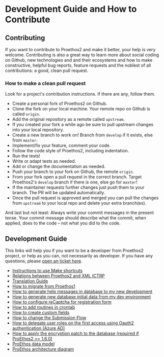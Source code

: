 Development Guide and How to Contribute
=======================================

Contributing
------------

If you want to contribute to Proethos2 and make it better, your help is very welcome. Contributing is also a great way to learn more about social coding on Github, new technologies and and their ecosystems and how to make constructive, helpful bug reports, feature requests and the noblest of all contributions: a good, clean pull request.

### How to make a clean pull request

Look for a project's contribution instructions. If there are any, follow them.

- Create a personal fork of Proethos2 on Github.
- Clone the fork on your local machine. Your remote repo on Github is called `origin`.
- Add the original repository as a remote called `upstream`.
- If you created your fork a while ago be sure to pull upstream changes into your local repository.
- Create a new branch to work on! Branch from `develop` if it exists, else from `master`.
- Implement/fix your feature, comment your code.
- Follow the code style of Proethos2, including indentation.
- Run the tests!
- Write or adapt tests as needed.
- Add or change the documentation as needed.
- Push your branch to your fork on Github, the remote `origin`.
- From your fork open a pull request in the correct branch. Target Proethos2's `develop` branch if there is one, else go for `master`!
- If the maintainer requests further changes just push them to your branch. The PR will be updated automatically.
- Once the pull request is approved and merged you can pull the changes from `upstream` to your local repo and delete
your extra branch(es).

And last but not least: Always write your commit messages in the present tense. Your commit message should describe what the commit, when applied, does to the code – not what you did to the code.

Development Guide
-----------------

This links will help you if you want to be a developer from Proethos2 project, or help as you can, not necessarily as developer.
If you have any questions, please [open an ticket here](https://github.com/bireme/proethos2/issues).

- [Instructions to use Make shortcuts](make-shortcuts.md)
- [Relations between Proethos2 and XML ICTRP](relations-between-proethos2-and-XML-ICTRP.md)
- [Translation Guide](translation-guide.md)
- [How to migrate from Proethos1](how-to/how-to-migrate-from-proethos1.md)
- [How to generate help messages in database to my new development](how-to/how-to-generate-help-messages-in-database-to-my-new-development.md)
- [How to generate new database initial data from my dev environment](how-to/how-to-generate-new-database-initial-data-from-my-dev-environment.md)
- [How to configure reCaptcha for registration form](how-to/how-to-configure-recaptcha-for-registration-form.md)
- [How to add routines in crontab](how-to/how-to-add-routines-in-crontab.md)
- [How to create custom fields](how-to/how-to-create-custom-fields.md)
- [How to change the Submission Flow](how-to/how-to-change-the-submission-flow.md)
- [How to delegate user roles on the first access using Oauth2 authentication (Azure AD)](how-to/how-to-delegate-user-roles-on-the-first-access-using-oauth2.md)
- [How to apply the encryption patch to the database (required if ProEthos2 >= 1.6.0)](how-to/how-to-apply-the-encryption-patch-to-the-database.md)
- [ProEthos data model](https://github.com/bireme/proethos2/blob/master/doc/img/erm-proethos2.png)
- [ProEthos architecture diagram](https://github.com/bireme/proethos2/blob/master/doc/img/architecture-diagram.jpg)
